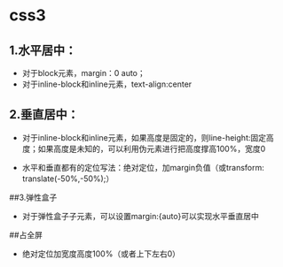 # css3
## 1.水平居中：
- 对于block元素，margin：0 auto；
- 对于inline-block和inline元素，text-align:center


## 2.垂直居中：
- 对于inline-block和inline元素，如果高度是固定的，则line-height:固定高度；如果高度是未知的，可以利用伪元素进行把高度撑高100%，宽度0

- 水平和垂直都有的定位写法：绝对定位，加margin负值（或transform: translate(-50%,-50%);）


##3.弹性盒子
- 对于弹性盒子子元素，可以设置margin:{auto}可以实现水平垂直居中

##占全屏
- 绝对定位加宽度高度100%（或者上下左右0）
